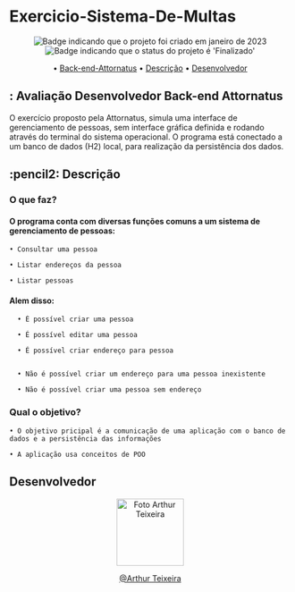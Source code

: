 # Exercicio-Sistema-De-Multas

<p align="center">
    <img alt="Badge indicando que o projeto foi criado em janeiro de 2023" src="https://img.shields.io/badge/Data%20de%20cria%C3%A7%C3%A3o-Dezembro%2F2022-blue">
    <img alt="Badge indicando que o status do projeto é 'Finalizado'" src="https://img.shields.io/badge/Status-Finalizado-green">
</p>

<p align="center">
    • <a href="#Back-end-Attornatus">Back-end-Attornatus</a>
    • <a href="#descricao">Descrição</a>
    • <a href="#Desenvolvedor">Desenvolvedor</a>
</p>

<h2 id="Back-end-Attornatus"> : Avaliação Desenvolvedor Back-end Attornatus
</h2>

O exercício proposto pela Attornatus,  simula uma interface de gerenciamento de pessoas, sem interface gráfica definida e rodando através do terminal do sistema operacional. O programa está conectado a um banco de dados (H2) local, para realização da persistência dos dados.<br>

<h2 id="descricao">:pencil2: Descrição</h2>

### O que faz?
#### O programa conta com diversas funções comuns a um sistema de gerenciamento de pessoas:
    • Consultar uma pessoa
    
    • Listar endereços da pessoa
    
    • Listar pessoas

    
#### Alem disso:
     
      • É possível criar uma pessoa 
      
      • É possível editar uma pessoa
      
      • É possível criar endereço para pessoa

 
      • Não é possível criar um endereço para uma pessoa inexistente

      • Não é possível criar uma pessoa sem endereço

      

### Qual o objetivo?
    • O objetivo pricipal é a comunicação de uma aplicação com o banco de dados e a persistência das informações
    
    • A aplicação usa conceitos de POO
   
<h2 id="Desenvolvedor"> Desenvolvedor</h2>
<p>
<p align="center">
  <a href="https://github.com/ArthurTB8">
    <img width="120px" src="https://avatars.githubusercontent.com/u/107354840?v=4" alt="Foto Arthur Teixeira">
  </a>

<p align="center">
<a href="https://www.linkedin.com/in/arthur-teixeira-8885b1241/">@Arthur Teixeira</a>

</p>
</p>
